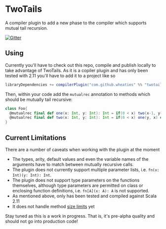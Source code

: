 # TwoTails

A compiler plugin to add a new phase to the compiler which supports mutual tail recursion.

[![Gitter](https://badges.gitter.im/wheaties/TwoTails.svg)](https://gitter.im/wheaties/TwoTails?utm_source=badge&utm_medium=badge&utm_campaign=pr-badge&utm_content=badge)

## Using

Currently you'll have to check out this repo, compile and publish locally to take advantage of TwoTails. As it is a copiler plugin and has only been tested with 2.11 you'll have to add it to a project like so

```scala
libraryDependencies += compilerPlugin("com.github.wheaties" %% "twotails" % "0.0.1")
```

Then, within your code add the `mutualrec` annotation to methods which should be mutually tail recursive:

```scala
class Foo{
  @mutualrec final def one(x: Int, y: Int): Int = if(0 < x) two(x-1, y+1) else y
  @mutualrec final def two(x: Int, y: Int): Int = if(0 < x) one(y, x) else y
}
```

## Current Limitations

There are a number of caveats when working with the plugin at the moment

 * The types, arity, default values and even the variable names of the arguments have to match between mutually recursive calls.
 * The plugin does not currently support multiple parameter lists, i.e. `fn(x: Int)(y: Int): Int`.
 * The plugin does not support type parameters on the functions themselves, although type parameters are permitted on class or enclosing function definitions, i.e. `fn[A](x: A): A` is not supported.
 * As mentioned above, only has been tested and compiled against Scala 2.11
 * It does not handle method [size limits](http://stackoverflow.com/questions/17422480/maximum-size-of-a-method-in-java-7-and-8) yet

Stay tuned as this is a work in progress. That is, it's pre-alpha quality and should not go into production code!
